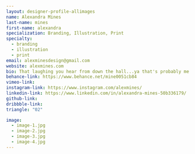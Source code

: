 ```yaml
---
layout: designer-profile-allimages
name: Alexandra Mines
last-name: mines
first-name: alexandra
specialization: Branding, Illustration, Print
specialty:
  - branding
  - illustration
  - print
email: alexminesdesign@gmail.com
website: alexmines.com
bio: That laughing you hear from down the hall...ya that's probably me.
behance-link: https://www.behance.net/mine0051cb84
vimeo-link:
instagram-link: https://www.instagram.com/alexmines/
linkedin-link: https://www.linkedin.com/in/alexandra-mines-50b336179/
github-link:
dribbble-link:
triangle: "02"

image:
  - image-1.jpg
  - image-2.jpg
  - image-3.jpg
  - image-4.jpg
---
```

